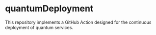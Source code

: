 # quantumDeployment

This repository implements a GitHub Action designed for the continuous deployment of quantum services.

